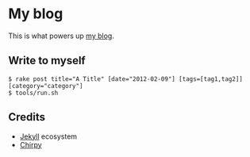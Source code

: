 # My blog

This is what powers up [my blog](https://honnix.com).

## Write to myself

```shell
$ rake post title="A Title" [date="2012-02-09"] [tags=[tag1,tag2]] [category="category"]
$ tools/run.sh
```

## Credits

* [Jekyll](https://jekyllrb.com/) ecosystem
* [Chirpy](https://github.com/cotes2020/jekyll-theme-chirpy)

